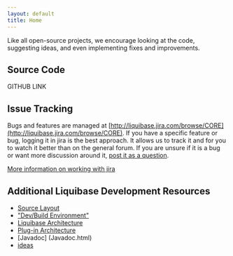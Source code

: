 ```yaml
---
layout: default
title: Home
---
```


Like all open-source projects, we encourage looking at the code, suggesting ideas, and even implementing fixes and improvements.

## Source Code ##

GITHUB LINK

## Issue Tracking ##

Bugs and features are managed at [http://liquibase.jira.com/browse/CORE](http://liquibase.jira.com/browse/CORE).  If you have a specific feature or bug, logging it in jira is the best approach.  It allows us to track it and for you to watch it better than on the general forum.  If you are unsure if it is a bug or want more discussion around it, [post it as a question](/community.html).

[More information on working with jira](jira.html)

## Additional Liquibase Development Resources ##
  * [Source Layout](src.html)
  * ["Dev/Build Environment"](build.html)
  * [Liquibase Architecture](architecture.html)
  * [Plug-in Architecture](extensibility.html)
  * [Javadoc] (Javadoc.html)
  * [ideas](ideas.html)




